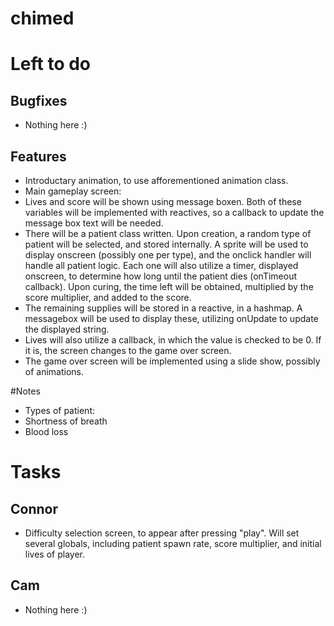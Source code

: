 chimed
======

# Left to do
## Bugfixes
- Nothing here :)

## Features
- Introductary animation, to use afforementioned animation class.
- Main gameplay screen:
 - Lives and score will be shown using message boxen. Both of these variables will be implemented with reactives, so a callback to update the message box text will be needed.
 - There will be a patient class written. Upon creation, a random type of patient will be selected, and stored internally. A sprite will be used to display onscreen (possibly one per type), and the onclick handler will handle all patient logic. Each one will also utilize a timer, displayed onscreen, to determine how long until the patient dies (onTimeout callback). Upon curing, the time left will be obtained, multiplied by the score multiplier, and added to the score.
 - The remaining supplies will be stored in a reactive, in a hashmap. A messagebox will be used to display these, utilizing onUpdate to update the displayed string.
 - Lives will also utilize a callback, in which the value is checked to be 0. If it is, the screen changes to the game over screen.
- The game over screen will be implemented using a slide show, possibly of animations.

#Notes
- Types of patient:
 - Shortness of breath
 - Blood loss

# Tasks
## Connor
- Difficulty selection screen, to appear after pressing "play". Will set several globals, including patient spawn rate, score multiplier, and initial lives of player.

## Cam
- Nothing here :)
